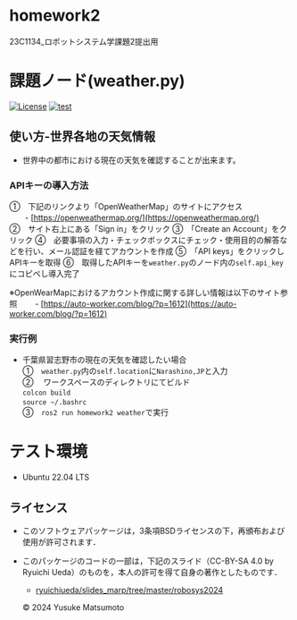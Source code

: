 # homework2
23C1134_ロボットシステム学課題2提出用

# 課題ノード(weather.py)
[![License](https://img.shields.io/badge/License-BSD_3--Clause-blue.svg)](https://opensource.org/licenses/BSD-3-Clause)
[![test]()]()


## 使い方-世界各地の天気情報
- 世界中の都市における現在の天気を確認することが出来ます。

### APIキーの導入方法
①　下記のリンクより「OpenWeatherMap」のサイトにアクセス  
　　- [https://openweathermap.org/](https://openweathermap.org/)  
②　サイト右上にある「Sign in」をクリック
③　「Create an Account」をクリック
④　必要事項の入力・チェックボックスにチェック・使用目的の解答などを行い、メール認証を経てアカウントを作成
⑤　「API keys」をクリックしAPIキーを取得
⑥　取得したAPIキーを```weather.py```のノード内の```self.api_key```にコピペし導入完了

※OpenWearMapにおけるアカウント作成に関する詳しい情報は以下のサイト参照
　　- [https://auto-worker.com/blog/?p=1612](https://auto-worker.com/blog/?p=1612)

### 実行例
- 千葉県習志野市の現在の天気を確認したい場合  
①　```weather.py```内の```self.location```に```Narashino,JP```と入力  
② 　ワークスペースのディレクトリにてビルド  
```colcon build```  
```source ~/.bashrc```  
③　```ros2 run homework2 weather```で実行  

# テスト環境
- Ubuntu 22.04 LTS

## ライセンス
- このソフトウェアパッケージは，3条項BSDライセンスの下，再頒布および使用が許可されます．

- このパッケージのコードの一部は，下記のスライド（CC-BY-SA 4.0 by Ryuichi Ueda）のものを，本人の許可を得て自身の著作としたものです．
    - [ryuichiueda/slides_marp/tree/master/robosys2024](https://github.com/ryuichiueda/slides_marp/tree/master/robosys2024)

  © 2024 Yusuke Matsumoto

